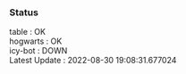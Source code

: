 ### Status


table : OK  
hogwarts : OK  
icy-bot : DOWN  
Latest Update : 2022-08-30 19:08:31.677024
